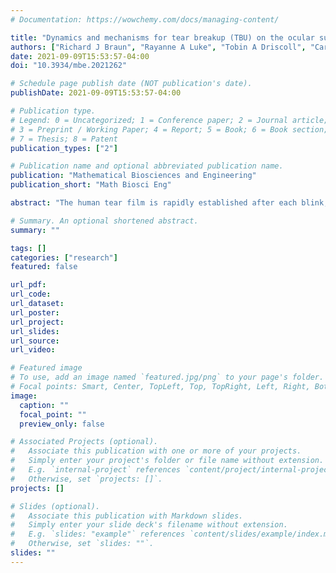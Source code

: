 ```yaml
---
# Documentation: https://wowchemy.com/docs/managing-content/

title: "Dynamics and mechanisms for tear breakup (TBU) on the ocular surface"
authors: ["Richard J Braun", "Rayanne A Luke", "Tobin A Driscoll", "Carolyn G Begley"]
date: 2021-09-09T15:53:57-04:00
doi: "10.3934/mbe.2021262"

# Schedule page publish date (NOT publication's date).
publishDate: 2021-09-09T15:53:57-04:00

# Publication type.
# Legend: 0 = Uncategorized; 1 = Conference paper; 2 = Journal article;
# 3 = Preprint / Working Paper; 4 = Report; 5 = Book; 6 = Book section;
# 7 = Thesis; 8 = Patent
publication_types: ["2"]

# Publication name and optional abbreviated publication name.
publication: "Mathematical Biosciences and Engineering"
publication_short: "Math Biosci Eng"

abstract: "The human tear film is rapidly established after each blink, and is essential for clear vision and eye health. This paper reviews mathematical models and theories for the human tear film on the ocular surface, with an emphasis on localized flows where the tear film may fail. The models attempt to identify the important physical processes, and their parameters, governing the tear film in health and disease."

# Summary. An optional shortened abstract.
summary: ""

tags: []
categories: ["research"]
featured: false

url_pdf: 
url_code:
url_dataset:
url_poster:
url_project:
url_slides:
url_source:
url_video:

# Featured image
# To use, add an image named `featured.jpg/png` to your page's folder. 
# Focal points: Smart, Center, TopLeft, Top, TopRight, Left, Right, BottomLeft, Bottom, BottomRight.
image:
  caption: ""
  focal_point: ""
  preview_only: false

# Associated Projects (optional).
#   Associate this publication with one or more of your projects.
#   Simply enter your project's folder or file name without extension.
#   E.g. `internal-project` references `content/project/internal-project/index.md`.
#   Otherwise, set `projects: []`.
projects: []

# Slides (optional).
#   Associate this publication with Markdown slides.
#   Simply enter your slide deck's filename without extension.
#   E.g. `slides: "example"` references `content/slides/example/index.md`.
#   Otherwise, set `slides: ""`.
slides: ""
---
```

